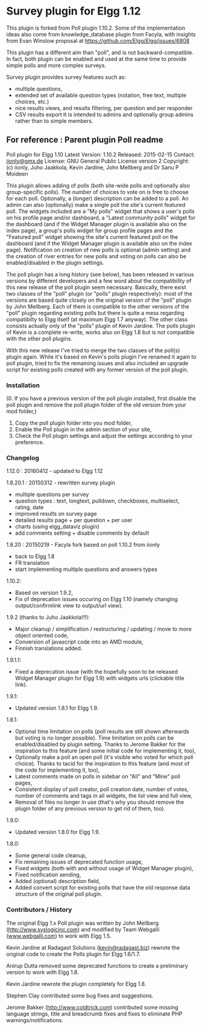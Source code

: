 Survey plugin for Elgg 1.12
==========================

This plugin is forked from Poll plugin 1.10.2.
Some of the implementation ideas also come from knowledge_database plugin from Facyla, with insights from Evan Winslow proposal at https://github.com/Elgg/Elgg/issues/6808

This plugin has a different aim than "poll", and is not backward-compatible. In fact, both plugin can be enabled and used at the same time to provide simple polls and more complex surveys.

Survey plugin provides survey features such as:
 - multiple questions,
 - extended set of available question types (notation, free text, multiple choices, etc.)
 - nice results views, and results filtering, per question and per responder
 - CSV results export
It is intended to admins and optionally group admins rather than to simple members.



## For reference : Parent plugin Poll readme
Poll plugin for Elgg 1.10
Latest Version: 1.10.2
Released: 2015-02-15
Contact: iionly@gmx.de
License: GNU General Public License version 2
Copyright: (c) iionly, Juho Jaakkola, Kevin Jardine, John Mellberg and Dr Sanu P Moideen


This plugin allows adding of polls (both site-wide polls and optionally also group-specific polls). The number of choices to vote on is free to choose for each poll. Optionally, a (longer) description can be added to a poll. An admin can also (optionally) make a single poll the site's current featured poll. The widgets included are a "My polls" widget that shows a user's polls on his profile page and/or dashboard, a "Latest community polls" widget for the dashboard (and if the Widget Manager plugin is available also on the index page), a group's polls widget for group profile pages and the "Featured poll" widget showing the site's current featured poll on the dashboard (and if the Widget Manager plugin is available also on the index page). Notification on creation of new polls is optional (admin setting) and the creation of river entries for new polls and voting on polls can also be enabled/disabled in the plugin settings.

The poll plugin has a long history (see below), has been released in various versions by different developers and a few word about the compatibility of this new release of the poll plugin seem necessary. Basically, there exist two classes of the "poll" plugin (or "polls" plugin respectively): most of the versions are based quite closely on the original version of the "poll" plugin by John Mellberg. Each of them is compatible to the other versions of the "poll" plugin regarding existing polls but there is quite a mess regarding compatibilty to Elgg itself (at maximum Elgg 1.7 anyway). The other class consists actually only of the "polls" plugin of Kevin Jardine. The polls plugin of Kevin is a complete re-write, works also on Elgg 1.8 but is not compatible with the other poll plugins.

With this new release I've tried to merge the two classes of the poll(s) plugin again. While it's based on Kevin's polls plugin I've renamed it again to poll plugin, tried to fix the remaining issues and also included an upgrade script for existing polls created with any former version of the poll plugin.



### Installation

(0. If you have a previous version of the poll plugin installed, first disable the poll plugin and remove the poll plugin folder of the old version from your mod folder,)
1. Copy the poll plugin folder into you mod folder,
2. Enable the Poll plugin in the admin section of your site,
3. Check the Poll plugin settings and adjust the settings according to your preference.



### Changelog

1.12.0 : 20160412 - updated to Elgg 1.12

1.8.20.1 : 20150312 - rewritten survey plugin
 - multiple questions per survey
 - question types : text, longtext, pulldown, checkboxes, multiselect, rating, date
 - improved results on survey page
 - detailed results page + per question + per user
 - charts (using elgg_dataviz plugin)
 - add comments setting + disable comments by default

1.8.20 : 20150219 - Facyla fork based on poll 1.10.2 from iionly
 - back to Elgg 1.8
 - FR translation
 - start implementing multiple questions and answers types

1.10.2:
- Based on version 1.9.2,
- Fix of deprecation issues occuring on Elgg 1.10 (namely changing output/confirmlink view to output/url view).

1.9.2 (thanks to Juho Jaakkola!!!):

- Major cleanup / simplification / restructuring / updating / move to more object oriented code,
- Conversion of javascript code into an AMD module,
- Finnish translations added.

1.9.1.1:

- Fixed a deprecation issue (with the hopefully soon to be released Widget Manager plugin for Elgg 1.9) with widgets urls (clickable title link).

1.9.1:

- Updated version 1.8.1 for Elgg 1.9.

1.8.1:

- Optional time limitation on polls (poll results are still shown afterwards but voting is no longer possible). Time limitation on polls can be enabled/disabled by plugin setting. Thanks to Jerome Bakker for the inspiration to this feature (and some initial code for implementing it, too),
- Optionally make a poll an open poll (it's visible who voted for which poll choice). Thanks to tacid for the inspiration to this feature (and most of the code for implementing it, too),
- Latest comments made on polls in sidebar on "All" and "Mine" poll pages,
- Consistent display of poll creator, poll creation date, number of votes, number of comments and tags in all widgets, the list view and full view,
- Removal of files no longer in use (that's why you should remove the plugin folder of any previous version to get rid of them, too).

1.9.0:

- Updated version 1.8.0 for Elgg 1.9.

1.8.0:

- Some general code cleanup,
- Fix remaining issues of deprecated function usage,
- Fixed widgets (both with and without usage of Widget Manager plugin),
- Fixed notification sending,
- Added (optional) description field,
- Added convert script for existing polls that have the old response data structure of the original poll plugin.



### Contributors / History

The original Elgg 1.x Poll plugin was written by John Mellberg
(http://www.syslogicinc.com) and modified by Team Webgalli (www.webgalli.com)
to work with Elgg 1.5.

Kevin Jardine at Radagast Solutions (kevin@radagast.biz) rewrote the original
code to create the Polls plugin for Elgg 1.6/1.7.

Anirup Dutta removed some deprecated functions to create a preliminary version
to work with Elgg 1.8.

Kevin Jardine rewrote the plugin completely for Elgg 1.8.

Stephen Clay contributed some bug fixes and suggestions.

Jerome Bakker (http://www.coldtrick.com) contributed some missing language
strings, title and breadcrumb fixes and fixes to eliminate PHP
warnings/notifications.


